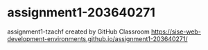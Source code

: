 # assignment1-203640271
assignment1-tzachf created by GitHub Classroom
https://sise-web-development-environments.github.io/assignment1-203640271/
